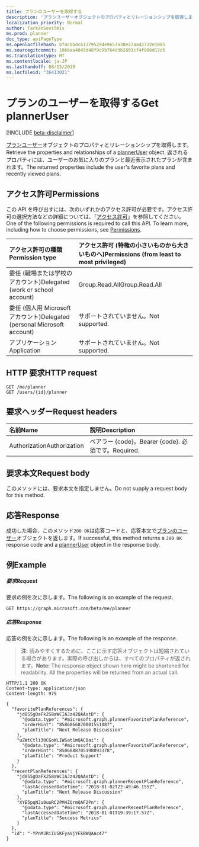 ```yaml
---
title: プランのユーザーを取得する
description: 'プランユーザーオブジェクトのプロパティとリレーションシップを取得します。 返されるプロパティには、ユーザーのお気に入りのプランと最近表示されたプランが含まれます。 '
localization_priority: Normal
author: TarkanSevilmis
ms.prod: planner
doc_type: apiPageType
ms.openlocfilehash: bf4c0bdc613795294e9657a30e27aa42732e1085
ms.sourcegitcommit: 1066aa4045d48f9c9b764d3b2891cf4f806d17d5
ms.translationtype: MT
ms.contentlocale: ja-JP
ms.lasthandoff: 08/15/2019
ms.locfileid: "36413021"
---
```

# <a name="get-planneruser"></a><span data-ttu-id="364fb-104">プランのユーザーを取得する</span><span class="sxs-lookup"><span data-stu-id="364fb-104">Get plannerUser</span></span>

[!INCLUDE [beta-disclaimer](../../includes/beta-disclaimer.md)]

<span data-ttu-id="364fb-105">[プランユーザー](../resources/planneruser.md)オブジェクトのプロパティとリレーションシップを取得します。</span><span class="sxs-lookup"><span data-stu-id="364fb-105">Retrieve the properties and relationships of a [plannerUser](../resources/planneruser.md) object.</span></span> <span data-ttu-id="364fb-106">返されるプロパティには、ユーザーのお気に入りのプランと最近表示されたプランが含まれます。</span><span class="sxs-lookup"><span data-stu-id="364fb-106">The returned properties include the user's favorite plans and recently viewed plans.</span></span> 
## <a name="permissions"></a><span data-ttu-id="364fb-107">アクセス許可</span><span class="sxs-lookup"><span data-stu-id="364fb-107">Permissions</span></span>
<span data-ttu-id="364fb-p103">この API を呼び出すには、次のいずれかのアクセス許可が必要です。アクセス許可の選択方法などの詳細については、「[アクセス許可](/graph/permissions-reference)」を参照してください。</span><span class="sxs-lookup"><span data-stu-id="364fb-p103">One of the following permissions is required to call this API. To learn more, including how to choose permissions, see [Permissions](/graph/permissions-reference).</span></span>

|<span data-ttu-id="364fb-110">アクセス許可の種類</span><span class="sxs-lookup"><span data-stu-id="364fb-110">Permission type</span></span>      | <span data-ttu-id="364fb-111">アクセス許可 (特権の小さいものから大きいものへ)</span><span class="sxs-lookup"><span data-stu-id="364fb-111">Permissions (from least to most privileged)</span></span>              |
|:--------------------|:---------------------------------------------------------|
|<span data-ttu-id="364fb-112">委任 (職場または学校のアカウント)</span><span class="sxs-lookup"><span data-stu-id="364fb-112">Delegated (work or school account)</span></span> | <span data-ttu-id="364fb-113">Group.Read.All</span><span class="sxs-lookup"><span data-stu-id="364fb-113">Group.Read.All</span></span>    |
|<span data-ttu-id="364fb-114">委任 (個人用 Microsoft アカウント)</span><span class="sxs-lookup"><span data-stu-id="364fb-114">Delegated (personal Microsoft account)</span></span> | <span data-ttu-id="364fb-115">サポートされていません。</span><span class="sxs-lookup"><span data-stu-id="364fb-115">Not supported.</span></span>    |
|<span data-ttu-id="364fb-116">アプリケーション</span><span class="sxs-lookup"><span data-stu-id="364fb-116">Application</span></span> | <span data-ttu-id="364fb-117">サポートされていません。</span><span class="sxs-lookup"><span data-stu-id="364fb-117">Not supported.</span></span> |

## <a name="http-request"></a><span data-ttu-id="364fb-118">HTTP 要求</span><span class="sxs-lookup"><span data-stu-id="364fb-118">HTTP request</span></span>
<!-- { "blockType": "ignored" } -->
```http
GET /me/planner
GET /users/{id}/planner
```

## <a name="request-headers"></a><span data-ttu-id="364fb-119">要求ヘッダー</span><span class="sxs-lookup"><span data-stu-id="364fb-119">Request headers</span></span>
| <span data-ttu-id="364fb-120">名前</span><span class="sxs-lookup"><span data-stu-id="364fb-120">Name</span></span>      |<span data-ttu-id="364fb-121">説明</span><span class="sxs-lookup"><span data-stu-id="364fb-121">Description</span></span>|
|:----------|:----------|
| <span data-ttu-id="364fb-122">Authorization</span><span class="sxs-lookup"><span data-stu-id="364fb-122">Authorization</span></span>  | <span data-ttu-id="364fb-123">ベアラー {code}。</span><span class="sxs-lookup"><span data-stu-id="364fb-123">Bearer {code}.</span></span> <span data-ttu-id="364fb-124">必須です。</span><span class="sxs-lookup"><span data-stu-id="364fb-124">Required.</span></span>|

## <a name="request-body"></a><span data-ttu-id="364fb-125">要求本文</span><span class="sxs-lookup"><span data-stu-id="364fb-125">Request body</span></span>
<span data-ttu-id="364fb-126">このメソッドには、要求本文を指定しません。</span><span class="sxs-lookup"><span data-stu-id="364fb-126">Do not supply a request body for this method.</span></span>
## <a name="response"></a><span data-ttu-id="364fb-127">応答</span><span class="sxs-lookup"><span data-stu-id="364fb-127">Response</span></span>
<span data-ttu-id="364fb-128">成功した場合、このメソッド`200 OK`は応答コードと、応答本文で[プランのユーザー](../resources/planneruser.md)オブジェクトを返します。</span><span class="sxs-lookup"><span data-stu-id="364fb-128">If successful, this method returns a `200 OK` response code and a [plannerUser](../resources/planneruser.md) object in the response body.</span></span>
## <a name="example"></a><span data-ttu-id="364fb-129">例</span><span class="sxs-lookup"><span data-stu-id="364fb-129">Example</span></span>
##### <a name="request"></a><span data-ttu-id="364fb-130">要求</span><span class="sxs-lookup"><span data-stu-id="364fb-130">Request</span></span>
<span data-ttu-id="364fb-131">要求の例を次に示します。</span><span class="sxs-lookup"><span data-stu-id="364fb-131">The following is an example of the request.</span></span>
<!-- {
  "blockType": "ignored",
  "name": "get_planneruser"
}-->
```http
GET https://graph.microsoft.com/beta/me/planner
```
##### <a name="response"></a><span data-ttu-id="364fb-132">応答</span><span class="sxs-lookup"><span data-stu-id="364fb-132">Response</span></span>
<span data-ttu-id="364fb-133">応答の例を次に示します。</span><span class="sxs-lookup"><span data-stu-id="364fb-133">The following is an example of the response.</span></span> 

><span data-ttu-id="364fb-p105">**注:** 読みやすくするために、ここに示す応答オブジェクトは短縮されている場合があります。実際の呼び出しからは、すべてのプロパティが返されます。</span><span class="sxs-lookup"><span data-stu-id="364fb-p105">**Note:** The response object shown here might be shortened for readability. All the properties will be returned from an actual call.</span></span>

<!-- {
  "blockType": "ignored",
  "truncated": true,
  "@odata.type": "microsoft.graph.plannerUser"
} -->
```http
HTTP/1.1 200 OK
Content-type: application/json
Content-length: 979

{
  "favoritePlanReferences": {
    "jd8S5gOaFk2S8aWCIAJz42QAAxtD": {
      "@odata.type": "#microsoft.graph.plannerFavoritePlanReference",
      "orderHint": "8586866870001551087",
      "planTitle": "Next Release Discussion"
    },
    "uZWtCtli30CGoWLIWSat1mQAC0ai": {
      "@odata.type": "#microsoft.graph.plannerFavoritePlanReference",
      "orderHint": "8586888705198093378",
      "planTitle": "Product Support"
    }
  },
  "recentPlanReferences": {
    "jd8S5gOaFk2S8aWCIAJz42QAAxtD": {
      "@odata.type": "#microsoft.graph.plannerRecentPlanReference",
      "lastAccessedDateTime": "2018-01-02T22:49:46.155Z",
      "planTitle": "Next Release Discussion"
    },
    "XYE5pqNJu0uuRC2PM4ZQrmQAF2Pn": {
      "@odata.type": "#microsoft.graph.plannerRecentPlanReference",
      "lastAccessedDateTime": "2018-01-01T19:39:17.57Z",
      "planTitle": "Success Metrics"
    }
  },
  "id": "-YPnMJRiIUSKFyaVjYEkBWQAAc47"
}
```

<!-- uuid: 8fcb5dbc-d5aa-4681-8e31-b001d5168d79
2015-10-25 14:57:30 UTC -->
<!--
{
  "type": "#page.annotation",
  "description": "Get plannerUser",
  "keywords": "",
  "section": "documentation",
  "tocPath": "",
  "suppressions": []
}
-->
